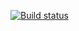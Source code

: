 [![Build status](https://ci.appveyor.com/api/projects/status/2n0y6qcckwha70bh?svg=true)](https://ci.appveyor.com/project/demmysabel/patterns1)
